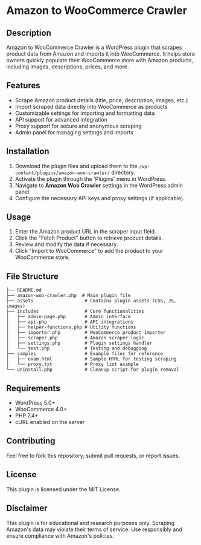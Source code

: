 # Amazon to WooCommerce Crawler

## Description

Amazon to WooCommerce Crawler is a WordPress plugin that scrapes product data from Amazon and imports it into WooCommerce. It helps store owners quickly populate their WooCommerce store with Amazon products, including images, descriptions, prices, and more.

## Features

- Scrape Amazon product details (title, price, description, images, etc.)
- Import scraped data directly into WooCommerce as products
- Customizable settings for importing and formatting data
- API support for advanced integration
- Proxy support for secure and anonymous scraping
- Admin panel for managing settings and imports

## Installation

1. Download the plugin files and upload them to the `/wp-content/plugins/amazon-woo-crawler/` directory.
2. Activate the plugin through the 'Plugins' menu in WordPress.
3. Navigate to **Amazon Woo Crawler** settings in the WordPress admin panel.
4. Configure the necessary API keys and proxy settings (if applicable).

## Usage

1. Enter the Amazon product URL in the scraper input field.
2. Click the "Fetch Product" button to retrieve product details.
3. Review and modify the data if necessary.
4. Click "Import to WooCommerce" to add the product to your WooCommerce store.

## File Structure

```
├── README.md
├── amazon-woo-crawler.php  # Main plugin file
├── assets                   # Contains plugin assets (CSS, JS, images)
├── includes                 # Core functionalities
│   ├── admin-page.php       # Admin interface
│   ├── api.php              # API integrations
│   ├── helper-functions.php # Utility functions
│   ├── importer.php         # WooCommerce product importer
│   ├── scraper.php          # Amazon scraper logic
│   ├── settings.php         # Plugin settings handler
│   └── test.php             # Testing and debugging
├── samples                  # Example files for reference
│   ├── exam.html            # Sample HTML for testing scraping
│   └── proxy.txt            # Proxy list example
└── uninstall.php            # Cleanup script for plugin removal
```

## Requirements

- WordPress 5.0+
- WooCommerce 4.0+
- PHP 7.4+
- cURL enabled on the server

## Contributing

Feel free to fork this repository, submit pull requests, or report issues.

## License

This plugin is licensed under the MIT License.

## Disclaimer

This plugin is for educational and research purposes only. Scraping Amazon's data may violate their terms of service. Use responsibly and ensure compliance with Amazon's policies.
